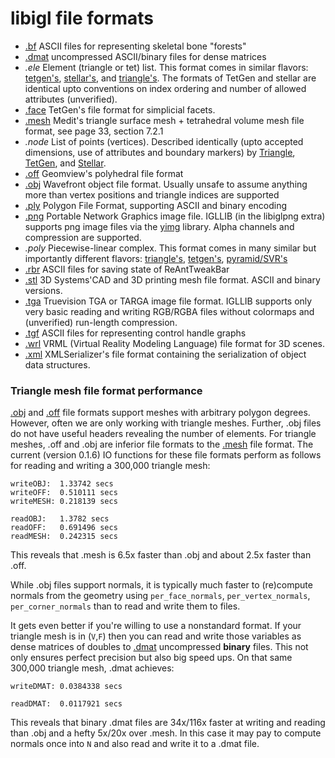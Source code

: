 libigl file formats
===================

- [.bf](./bf) ASCII files for representing skeletal bone "forests"
- [.dmat](./dmat) uncompressed ASCII/binary files for dense matrices
- *.ele* Element (triangle or tet) list. This format comes in similar flavors: [tetgen's](http://tetgen.berlios.de/fformats.ele.html), [stellar's](http://www.cs.berkeley.edu/~jrs/stellar/#fileformats), and [triangle's](https://www.cs.cmu.edu/~quake/triangle.ele.html). The formats of TetGen and stellar are identical upto conventions on index ordering and number of allowed attributes (unverified).
- [.face](http://wias-berlin.de/software/tetgen/fformats.face.html) TetGen's file format for simplicial facets.
- [.mesh](https://www.ljll.math.upmc.fr/frey/publications/RT-0253.pdf#page=33) Medit's triangle surface mesh + tetrahedral volume mesh file format, see page 33, section 7.2.1
- *.node* List of points (vertices). Described identically (upto accepted dimensions, use of attributes and boundary markers) by [Triangle](https://www.cs.cmu.edu/~quake/triangle.node.html), [TetGen](http://tetgen.berlios.de/fformats.node.html), and [Stellar](http://www.cs.berkeley.edu/~jrs/stellar/#fileformats).
- [.off](http://wias-berlin.de/software/tetgen/fformats.off.html) Geomview's polyhedral file format
- [.obj](http://en.wikipedia.org/wiki/Wavefront_.obj_file#File_format) Wavefront object file format. Usually unsafe to assume anything more than vertex positions and triangle indices are supported
- [.ply](http://en.wikipedia.org/wiki/PLY_%28file_format%29) Polygon File Format, supporting ASCII and binary encoding
- [.png](https://en.wikipedia.org/wiki/Portable_Network_Graphics) Portable Network Graphics image file. IGLLIB (in the libiglpng extra) supports png image files via the [yimg](https://github.com/yig/yimg) library. Alpha channels and compression are supported.
- *.poly* Piecewise-linear complex. This format comes in many similar but importantly different flavors: [triangle's](https://www.cs.cmu.edu/~quake/triangle.poly.html), [tetgen's](http://tetgen.berlios.de/fformats.poly.html), [pyramid/SVR's](http://sparse-meshing.com/svr/0.2.1/format-poly.html)
- [.rbr](./rbr) ASCII files for saving state of ReAntTweakBar
- [.stl](http://en.wikipedia.org/wiki/STL_(file_format)) 3D Systems'CAD and 3D printing mesh file format. ASCII and binary versions.
- [.tga](http://en.wikipedia.org/wiki/Truevision_TGA) Truevision TGA or TARGA image file format. IGLLIB supports only very basic reading and writing RGB/RGBA files without colormaps and (unverified) run-length compression.
- [.tgf](./tgf) ASCII files for representing control handle graphs
- [.wrl](http://en.wikipedia.org/wiki/VRML#WRL_File_Format) VRML (Virtual Reality Modeling Language) file format for 3D scenes.
- [.xml](./xml) XMLSerializer's file format containing the serialization of object data structures.


### Triangle mesh file format performance

[.obj](http://en.wikipedia.org/wiki/Wavefront_.obj_file#File_format) and [.off](http://tetgen.berlios.de/fformats.off.html) file formats support meshes with arbitrary polygon degrees. However, often we are only working with triangle meshes. Further, .obj files do not have useful headers revealing the number of elements. For triangle meshes, .off and .obj are inferior file formats to the [.mesh](http://www.ann.jussieu.fr/frey/publications/RT-0253.pdf#page=33) file format. The current (version 0.1.6) IO functions for these file formats perform as follows for reading and writing a 300,000 triangle mesh:

    writeOBJ:  1.33742 secs
    writeOFF:  0.510111 secs
    writeMESH: 0.218139 secs

    readOBJ:   1.3782 secs
    readOFF:   0.691496 secs
    readMESH:  0.242315 secs

This reveals that .mesh is 6.5x faster than .obj and about 2.5x faster than .off.

While .obj files support normals, it is typically much faster to (re)compute normals from the geometry using `per_face_normals`, `per_vertex_normals`, `per_corner_normals` than to read and write them to files.

It gets even better if you're willing to use a nonstandard format. If your triangle mesh is in (`V`,`F`) then you can read and write those variables as dense matrices of doubles to [.dmat](./dmat) uncompressed **binary** files. This not only ensures perfect precision but also big speed ups. On that same 300,000 triangle mesh, .dmat achieves:

    writeDMAT: 0.0384338 secs

    readDMAT:  0.0117921 secs

This reveals that binary .dmat files are 34x/116x faster at writing and reading than .obj and a hefty 5x/20x over .mesh. In this case it may pay to compute normals once into `N` and also read and write it to a .dmat file.
